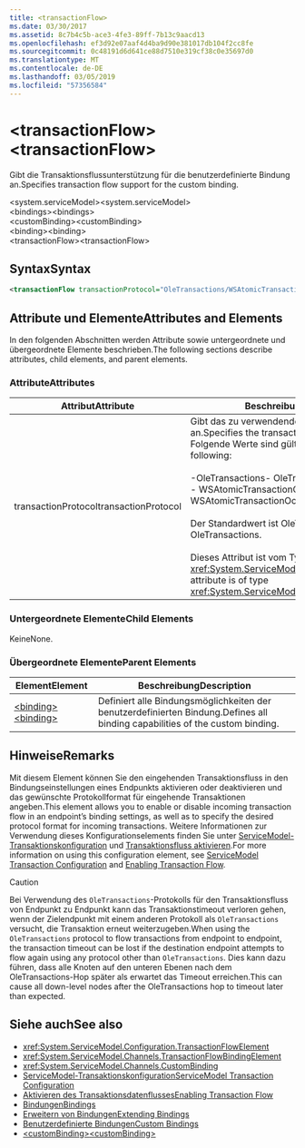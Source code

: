 ```yaml
---
title: <transactionFlow>
ms.date: 03/30/2017
ms.assetid: 8c7b4c5b-ace3-4fe3-89ff-7b13c9aacd13
ms.openlocfilehash: ef3d92e07aaf4d4ba9d90e381017db104f2cc8fe
ms.sourcegitcommit: 0c48191d6d641ce88d7510e319cf38c0e35697d0
ms.translationtype: MT
ms.contentlocale: de-DE
ms.lasthandoff: 03/05/2019
ms.locfileid: "57356584"
---
```

# <a name="transactionflow"></a><span data-ttu-id="e8046-101">\<transactionFlow></span><span class="sxs-lookup"><span data-stu-id="e8046-101">\<transactionFlow></span></span>
<span data-ttu-id="e8046-102">Gibt die Transaktionsflussunterstützung für die benutzerdefinierte Bindung an.</span><span class="sxs-lookup"><span data-stu-id="e8046-102">Specifies transaction flow support for the custom binding.</span></span>  
  
 <span data-ttu-id="e8046-103">\<system.serviceModel></span><span class="sxs-lookup"><span data-stu-id="e8046-103">\<system.serviceModel></span></span>  
<span data-ttu-id="e8046-104">\<bindings></span><span class="sxs-lookup"><span data-stu-id="e8046-104">\<bindings></span></span>  
<span data-ttu-id="e8046-105">\<customBinding></span><span class="sxs-lookup"><span data-stu-id="e8046-105">\<customBinding></span></span>  
<span data-ttu-id="e8046-106">\<binding></span><span class="sxs-lookup"><span data-stu-id="e8046-106">\<binding></span></span>  
<span data-ttu-id="e8046-107">\<transactionFlow></span><span class="sxs-lookup"><span data-stu-id="e8046-107">\<transactionFlow></span></span>  
  
## <a name="syntax"></a><span data-ttu-id="e8046-108">Syntax</span><span class="sxs-lookup"><span data-stu-id="e8046-108">Syntax</span></span>  
  
```xml  
<transactionFlow transactionProtocol="OleTransactions/WSAtomicTransactionOctober2004" />
```  
  
## <a name="attributes-and-elements"></a><span data-ttu-id="e8046-109">Attribute und Elemente</span><span class="sxs-lookup"><span data-stu-id="e8046-109">Attributes and Elements</span></span>  
 <span data-ttu-id="e8046-110">In den folgenden Abschnitten werden Attribute sowie untergeordnete und übergeordnete Elemente beschrieben.</span><span class="sxs-lookup"><span data-stu-id="e8046-110">The following sections describe attributes, child elements, and parent elements.</span></span>  
  
### <a name="attributes"></a><span data-ttu-id="e8046-111">Attribute</span><span class="sxs-lookup"><span data-stu-id="e8046-111">Attributes</span></span>  
  
|<span data-ttu-id="e8046-112">Attribut</span><span class="sxs-lookup"><span data-stu-id="e8046-112">Attribute</span></span>|<span data-ttu-id="e8046-113">Beschreibung</span><span class="sxs-lookup"><span data-stu-id="e8046-113">Description</span></span>|  
|---------------|-----------------|  
|<span data-ttu-id="e8046-114">transactionProtocol</span><span class="sxs-lookup"><span data-stu-id="e8046-114">transactionProtocol</span></span>|<span data-ttu-id="e8046-115">Gibt das zu verwendende Transaktionsprotokoll an.</span><span class="sxs-lookup"><span data-stu-id="e8046-115">Specifies the transaction protocol to be used.</span></span> <span data-ttu-id="e8046-116">Folgende Werte sind gültig:</span><span class="sxs-lookup"><span data-stu-id="e8046-116">Valid values include the following:</span></span><br /><br /> <span data-ttu-id="e8046-117">-OleTransactions</span><span class="sxs-lookup"><span data-stu-id="e8046-117">-   OleTransactions</span></span><br /><span data-ttu-id="e8046-118">-   WSAtomicTransactionOctober2004</span><span class="sxs-lookup"><span data-stu-id="e8046-118">-   WSAtomicTransactionOctober2004</span></span><br /><br /> <span data-ttu-id="e8046-119">Der Standardwert ist OleTransactions.</span><span class="sxs-lookup"><span data-stu-id="e8046-119">The default is OleTransactions.</span></span><br /><br /> <span data-ttu-id="e8046-120">Dieses Attribut ist vom Typ <xref:System.ServiceModel.TransactionProtocol>.</span><span class="sxs-lookup"><span data-stu-id="e8046-120">This attribute is of type <xref:System.ServiceModel.TransactionProtocol>.</span></span>|  
  
### <a name="child-elements"></a><span data-ttu-id="e8046-121">Untergeordnete Elemente</span><span class="sxs-lookup"><span data-stu-id="e8046-121">Child Elements</span></span>  
 <span data-ttu-id="e8046-122">Keine</span><span class="sxs-lookup"><span data-stu-id="e8046-122">None.</span></span>  
  
### <a name="parent-elements"></a><span data-ttu-id="e8046-123">Übergeordnete Elemente</span><span class="sxs-lookup"><span data-stu-id="e8046-123">Parent Elements</span></span>  
  
|<span data-ttu-id="e8046-124">Element</span><span class="sxs-lookup"><span data-stu-id="e8046-124">Element</span></span>|<span data-ttu-id="e8046-125">Beschreibung</span><span class="sxs-lookup"><span data-stu-id="e8046-125">Description</span></span>|  
|-------------|-----------------|  
|[<span data-ttu-id="e8046-126">\<binding></span><span class="sxs-lookup"><span data-stu-id="e8046-126">\<binding></span></span>](../../../../../docs/framework/misc/binding.md)|<span data-ttu-id="e8046-127">Definiert alle Bindungsmöglichkeiten der benutzerdefinierten Bindung.</span><span class="sxs-lookup"><span data-stu-id="e8046-127">Defines all binding capabilities of the custom binding.</span></span>|  
  
## <a name="remarks"></a><span data-ttu-id="e8046-128">Hinweise</span><span class="sxs-lookup"><span data-stu-id="e8046-128">Remarks</span></span>  
 <span data-ttu-id="e8046-129">Mit diesem Element können Sie den eingehenden Transaktionsfluss in den Bindungseinstellungen eines Endpunkts aktivieren oder deaktivieren und das gewünschte Protokollformat für eingehende Transaktionen angeben.</span><span class="sxs-lookup"><span data-stu-id="e8046-129">This element allows you to enable or disable incoming transaction flow in an endpoint’s binding settings, as well as to specify the desired protocol format for incoming transactions.</span></span> <span data-ttu-id="e8046-130">Weitere Informationen zur Verwendung dieses Konfigurationselements finden Sie unter [ServiceModel-Transaktionskonfiguration](../../../../../docs/framework/wcf/feature-details/servicemodel-transaction-configuration.md) und [Transaktionsfluss aktivieren](../../../../../docs/framework/wcf/feature-details/enabling-transaction-flow.md).</span><span class="sxs-lookup"><span data-stu-id="e8046-130">For more information on using this configuration element, see [ServiceModel Transaction Configuration](../../../../../docs/framework/wcf/feature-details/servicemodel-transaction-configuration.md) and [Enabling Transaction Flow](../../../../../docs/framework/wcf/feature-details/enabling-transaction-flow.md).</span></span>  
  
> [!CAUTION]
>  <span data-ttu-id="e8046-131">Bei Verwendung des `OleTransactions`-Protokolls für den Transaktionsfluss von Endpunkt zu Endpunkt kann das Transaktionstimeout verloren gehen, wenn der Zielendpunkt mit einem anderen Protokoll als `OleTransactions` versucht, die Transaktion erneut weiterzugeben.</span><span class="sxs-lookup"><span data-stu-id="e8046-131">When using the `OleTransactions` protocol to flow transactions from endpoint to endpoint, the transaction timeout can be lost if the destination endpoint attempts to flow again using any protocol other than `OleTransactions`.</span></span> <span data-ttu-id="e8046-132">Dies kann dazu führen, dass alle Knoten auf den unteren Ebenen nach dem OleTransactions-Hop später als erwartet das Timeout erreichen.</span><span class="sxs-lookup"><span data-stu-id="e8046-132">This can cause all down-level nodes after the OleTransactions hop to timeout later than expected.</span></span>  
  
## <a name="see-also"></a><span data-ttu-id="e8046-133">Siehe auch</span><span class="sxs-lookup"><span data-stu-id="e8046-133">See also</span></span>
- <xref:System.ServiceModel.Configuration.TransactionFlowElement>
- <xref:System.ServiceModel.Channels.TransactionFlowBindingElement>
- <xref:System.ServiceModel.Channels.CustomBinding>
- [<span data-ttu-id="e8046-134">ServiceModel-Transaktionskonfiguration</span><span class="sxs-lookup"><span data-stu-id="e8046-134">ServiceModel Transaction Configuration</span></span>](../../../../../docs/framework/wcf/feature-details/servicemodel-transaction-configuration.md)
- [<span data-ttu-id="e8046-135">Aktivieren des Transaktionsdatenflusses</span><span class="sxs-lookup"><span data-stu-id="e8046-135">Enabling Transaction Flow</span></span>](../../../../../docs/framework/wcf/feature-details/enabling-transaction-flow.md)
- [<span data-ttu-id="e8046-136">Bindungen</span><span class="sxs-lookup"><span data-stu-id="e8046-136">Bindings</span></span>](../../../../../docs/framework/wcf/bindings.md)
- [<span data-ttu-id="e8046-137">Erweitern von Bindungen</span><span class="sxs-lookup"><span data-stu-id="e8046-137">Extending Bindings</span></span>](../../../../../docs/framework/wcf/extending/extending-bindings.md)
- [<span data-ttu-id="e8046-138">Benutzerdefinierte Bindungen</span><span class="sxs-lookup"><span data-stu-id="e8046-138">Custom Bindings</span></span>](../../../../../docs/framework/wcf/extending/custom-bindings.md)
- [<span data-ttu-id="e8046-139">\<customBinding></span><span class="sxs-lookup"><span data-stu-id="e8046-139">\<customBinding></span></span>](../../../../../docs/framework/configure-apps/file-schema/wcf/custombinding.md)
